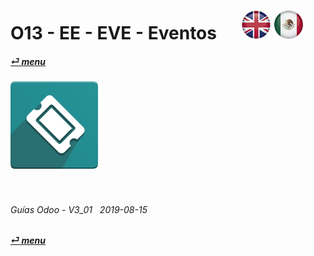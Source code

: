 # O13 - EE - EVE - Eventos &nbsp;&nbsp;&nbsp;&nbsp; [![en-uk](/doc/img/flg/en-uk-flg-btn-sml.png)](/en-uk/o13/ee/eve/en-uk-o13-ee-eve-events-guides.md) [ ![es-mx](/doc/img/flg/es-mx-flg-btn-sml.png)](/es-mx/o13/ee/eve/es-mx-o13-ee-eve-events-guides.md)
#### [_&#x23CE; menu_](/es-mx/o13/ee/es-mx-o13-ee-guides-menu.md "Regresar al menú de EE")  
### ![eve](/doc/img/app/big/eve.png)
[ⱽ¹²³⁴⁵⁶⁷⁸⁹⁰⁻]: # (ⱽ¹²³⁴⁵⁶⁷⁸⁹⁰⁻)

<br>

###### Guías Odoo - V3_01 &nbsp; 2019-08-15  
**[_&#x23CE; menu_](/es-mx/o13/ee/es-mx-o13-ee-guides-menu.md)**  


